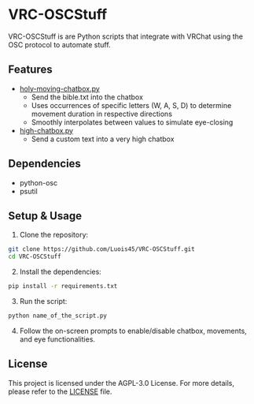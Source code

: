 # VRC-OSCStuff

VRC-OSCStuff is are Python scripts that integrate with VRChat using the OSC protocol to automate stuff.

## Features

-   [holy-moving-chatbox.py](holy-moving-chatbox.py)
    -   Send the bible.txt into the chatbox
    -   Uses occurrences of specific letters (W, A, S, D) to determine movement duration in respective directions
    -   Smoothly interpolates between values to simulate eye-closing
-   [high-chatbox.py](high-chatbox.py)
    -   Send a custom text into a very high chatbox

## Dependencies

-   python-osc
-   psutil

## Setup & Usage

1. Clone the repository:

```bash
git clone https://github.com/Luois45/VRC-OSCStuff.git
cd VRC-OSCStuff
```

2. Install the dependencies:

```bash
pip install -r requirements.txt
```

3. Run the script:

```bash
python name_of_the_script.py
```

4. Follow the on-screen prompts to enable/disable chatbox, movements, and eye functionalities.

## License

This project is licensed under the AGPL-3.0 License. For more details, please refer to the [LICENSE](LICENSE) file.
